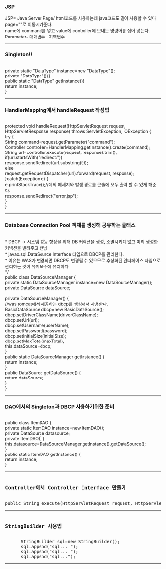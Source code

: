 <h3>JSP</h3>
JSP= Java Server Page/ html코드를 사용하는데 java코드도 같이 사용할 수 있다<br>
<jsp:forward page=""> page=""로 이동시켜준다.<br>
<jsp:param value="" name=""> name에 command를 넣고 value에 controller에 보내는 명령어를 집어 넣는다. Parameter- 매개변수...지역변수..<hr>

<h3>Singleton!!</h3><br>
private static "DataType" instance=new "DataType"();<br>
private "DataType"(){}<br>
public static "DataType" getInstance(){<br>
	return instance;<br>
}<hr>
<h3>HandlerMapping에서 handleRequest 작성법</h3><br>
protected void handleRequest(HttpServletRequest request, HttpServletResponse response) throws ServletException, IOException {<br>
		try {<br>
			String command=request.getParameter("command");<br>
			Controller controller=HandlerMapping.getInstance().create(command);<br>
			String url=controller.execute(request, response).trim();<br>
			if(url.startsWith("redirect:"))<br>
				response.sendRedirect(url.substring(9));<br>
			else<br>
				request.getRequestDispatcher(url).forward(request, response);<br>
		}catch(Exception e) {<br>
			e.printStackTrace();//예외 메세지와 발생 경로를 콘솔에 모두 출력 할 수 있게 해준다.<br>
			response.sendRedirect("error.jsp");<br>
		}<br>
	}<hr>
	<h3>Database Connection Pool 객체를 생성해 공유하는 클래스</h3><br>
 * 	DBCP → 시스템 성능 향상을 위해 DB 커넥션을 생성, 소멸시키지 않고 미리 생성한 커넥션을 빌려주고 반납<br>
 * 	javax.sql.DataSource Interface 타입으로 DBCP를 관리한다. <br>
 * 	이유는 WAS가 변경되면 DBCP도 변경될 수 있으므로 추상화된 인터페이스 타입으로 관리하는 것이 유지보수에 유리하다<br>
 */<br>
public class DataSourceManager {<br>
	private static DataSourceManager instance=new DataSourceManager();<br>
	private DataSource dataSource;<br>
	<br>
	private DataSourceManager() {<br>
		//was tomcat에서 제공하는 dbcp를 생성해서 사용한다.<br>
		BasicDataSource dbcp=new BasicDataSource();<br>
		dbcp.setDriverClassName(driverClassName);<br>
		dbcp.setUrl(url);<br>
		dbcp.setUsername(userName);<br>
		dbcp.setPassword(password);<br>
		dbcp.setInitialSize(initialSize);<br>
		dbcp.setMaxTotal(maxTotal);<br>
		this.dataSource=dbcp;<br>
	}<br>
	public static DataSourceManager getInstance() {<br>
		return instance;<br>
	}<br>
	public DataSource getDataSource() {<br>
		return dataSource;<br>
	}<br>
}<hr>
<h3>DAO에서의 Singleton과 DBCP 사용하기위한 준비</h3><br>
public class ItemDAO {<br>
	private static ItemDAO instance=new ItemDAO();<br>
	private DataSource datasource;<br>
	private ItemDAO() {<br>
		this.datasource=DataSourceManager.getInstance().getDataSource();<br>
	}<br>
	public static ItemDAO getInstance() {<br>
		return instance;<br>
	}<hr>
<pre>
<h3>Controller에서 Controller Interface 만들기</h3>
public String execute(HttpServletRequest request, HttpServletResponse response) throws Exception;
</pre><hr>
<pre>
<h3>StringBuilder 사용법</h3>
      StringBuilder sql=new StringBuilder();
      sql.append("sql... ");
      sql.append("sql... ");
      sql.append("sql...");
</pre><hr>
